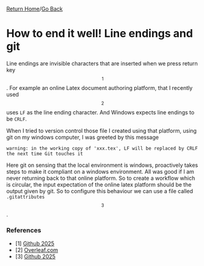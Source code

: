 [Return Home](https://github.com/mathewjkavalam/ananassaft/blob/main/index.md)/[Go Back](https://github.com/mathewjkavalam/ananassaft/blob/main/obvious.md)
# How to end it well! Line endings and git
Line endings are invisible characters that are inserted when we press return key $$^{1}$$.
For example an online Latex document authoring platform, that I recently used $$^{2}$$ uses ```LF``` as the line ending character.
And Windows expects line endings to be ```CRLF```.

When I tried to version control those file I created using that platform, using git on my windows computer, I was greeted by this message
```
warning: in the working copy of 'xxx.tex', LF will be replaced by CRLF the next time Git touches it
```
Here git on sensing that the local environment is windows, proactively takes steps to make it compliant on a windows environment.
All was good if I am never returning back to that online platform. So to create a workflow which is circular,
the input expectation of the online latex platform should be the output given by git. So to configure this behaviour we can use
a file called ```.gitattributes``` $$^{3}$$ .
### References
* [1] [Github 2025](https://docs.github.com/en/get-started/git-basics/configuring-git-to-handle-line-endings#about-line-endings)
* [2] [Overleaf.com](https://www.overleaf.com/)
* [3] [Github 2025](https://docs.github.com/en/get-started/git-basics/configuring-git-to-handle-line-endings#per-repository-settings)
